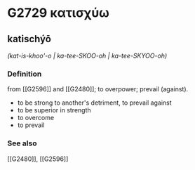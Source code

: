# G2729 κατισχύω

## katischýō

_(kat-is-khoo'-o | ka-tee-SKOO-oh | ka-tee-SKYOO-oh)_

### Definition

from [[G2596]] and [[G2480]]; to overpower; prevail (against).

- to be strong to another's detriment, to prevail against
- to be superior in strength
- to overcome
- to prevail

### See also

[[G2480]], [[G2596]]

